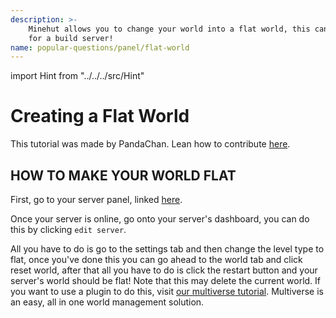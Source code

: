 ```yaml
---
description: >-
    Minehut allows you to change your world into a flat world, this can be useful
    for a build server!
name: popular-questions/panel/flat-world
---
```


import Hint from "../../../src/Hint"

# Creating a Flat World

<Hint style="info">
This tutorial was made by PandaChan. Lean how to contribute <a href="/contribute">here</a>.
</Hint>

## HOW TO MAKE YOUR WORLD FLAT

First, go to your server panel, linked [here](https://minehut.com/dashboard).

Once your server is online, go onto your server's dashboard, you can do this by clicking `edit server`.

All you have to do is go to the settings tab and then change the level type to flat, once you've done this you can go ahead to the world tab and click reset world, after that all you have to do is click the restart button and your server's world should be flat! Note that this may delete the current world. If you want to use a plugin to do this, visit [our multiverse tutorial](https://github.com/TeamMH/minehutxyz/tree/3335a0549e4fc3241ab6af734329278af73b6679/popular-questions/panel/plugins/popular/multiverse/README.md). Multiverse is an easy, all in one world management solution.
